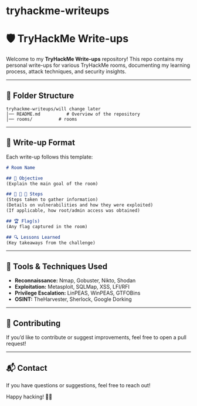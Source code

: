 # tryhackme-writeups
# 🛡️ TryHackMe Write-ups

Welcome to my **TryHackMe Write-ups** repository! This repo contains my personal write-ups for various TryHackMe rooms, documenting my learning process, attack techniques, and security insights.

---

## 📁 Folder Structure
```
tryhackme-writeups/will change later
│── README.md          # Overview of the repository
│── rooms/          # rooms
```

---

## 📝 Write-up Format
Each write-up follows this template:

```markdown
# Room Name

## 🏁 Objective
(Explain the main goal of the room)

## 📡 🎯 🚀 Steps
(Steps taken to gather information)
(Details on vulnerabilities and how they were exploited)
(If applicable, how root/admin access was obtained)

## 🏆 Flag(s)
(Any flag captured in the room)

## 🔍 Lessons Learned
(Key takeaways from the challenge)
```

---

## 🔧 Tools & Techniques Used
- **Reconnaissance:** Nmap, Gobuster, Nikto, Shodan
- **Exploitation:** Metasploit, SQLMap, XSS, LFI/RFI
- **Privilege Escalation:** LinPEAS, WinPEAS, GTFOBins
- **OSINT:** TheHarvester, Sherlock, Google Dorking

---

## 🚀 Contributing
If you’d like to contribute or suggest improvements, feel free to open a pull request!

---

## 📬 Contact
If you have questions or suggestions, feel free to reach out!

Happy hacking! 🏴‍☠️

